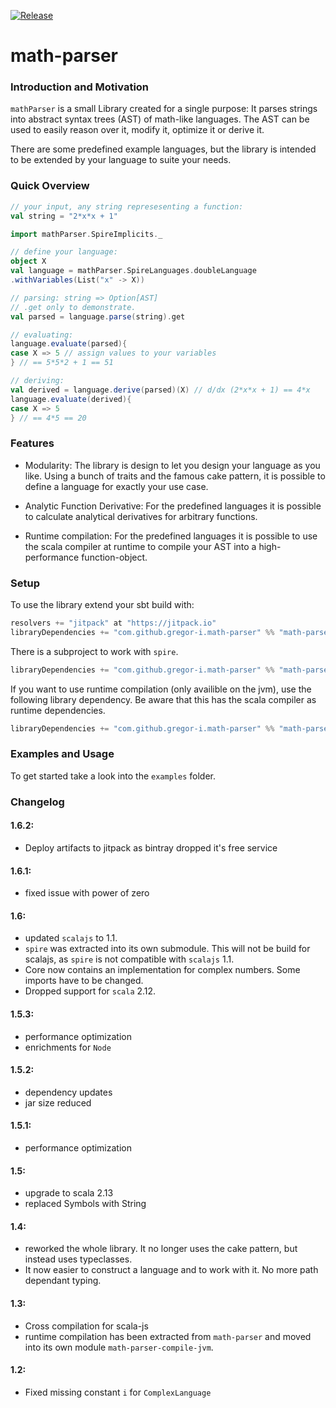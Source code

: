 [![Release](https://jitpack.io/v/gregor-i/math-parser.svg)](https://jitpack.io/#gregor-i/math-parser)


# math-parser

### Introduction and Motivation

`mathParser` is a small Library created for a single purpose: 
It parses strings into abstract syntax trees (AST) of math-like languages.
The AST can be used to easily reason over it, modify it, optimize it or derive it.

There are some predefined example languages, but the library is intended to be extended by your language to suite your needs.

### Quick Overview

```scala
// your input, any string represesenting a function:
val string = "2*x*x + 1"

import mathParser.SpireImplicits._

// define your language:
object X
val language = mathParser.SpireLanguages.doubleLanguage
.withVariables(List("x" -> X))

// parsing: string => Option[AST]
// .get only to demonstrate.
val parsed = language.parse(string).get

// evaluating:
language.evaluate(parsed){
case X => 5 // assign values to your variables
} // == 5*5*2 + 1 == 51

// deriving:
val derived = language.derive(parsed)(X) // d/dx (2*x*x + 1) == 4*x
language.evaluate(derived){
case X => 5
} // == 4*5 == 20
```

### Features

* Modularity: 
The library is design to let you design your language as you like. 
Using a bunch of traits and the famous cake pattern, it is possible to define a language for exactly your use case.

* Analytic Function Derivative: 
For the predefined languages it is possible to calculate analytical derivatives for arbitrary functions.

* Runtime compilation: 
For the predefined languages it is possible to use the scala compiler at runtime to compile your AST into a high-performance function-object.


### Setup

To use the library extend your sbt build with:
```sbt
resolvers += "jitpack" at "https://jitpack.io"
libraryDependencies += "com.github.gregor-i.math-parser" %% "math-parser" % {current-version}
```

There is a subproject to work with `spire`. 
```sbt
libraryDependencies += "com.github.gregor-i.math-parser" %% "math-parser-spire" % {current-version}
```

If you want to use runtime compilation (only availible on the jvm), use the following library dependency.
Be aware that this has the scala compiler as runtime dependencies.
```sbt
libraryDependencies += "com.github.gregor-i.math-parser" %% "math-parser-compile-jvm" % {current-version}
```

### Examples and Usage

To get started take a look into the `examples` folder.


### Changelog
#### 1.6.2:
- Deploy artifacts to jitpack as bintray dropped it's free service

#### 1.6.1:
- fixed issue with power of zero

#### 1.6:
- updated `scalajs` to 1.1.
- `spire` was extracted into its own submodule. This will not be build for scalajs, as `spire` is not compatible with `scalajs` 1.1.
- Core now contains an implementation for complex numbers. Some imports have to be changed.  
- Dropped support for `scala` 2.12.

#### 1.5.3:
- performance optimization
- enrichments for `Node`

#### 1.5.2:
- dependency updates
- jar size reduced

#### 1.5.1:
- performance optimization

#### 1.5:
- upgrade to scala 2.13
- replaced Symbols with String

#### 1.4:
- reworked the whole library. It no longer uses the cake pattern, but instead uses typeclasses.
- It now easier to construct a language and to work with it. No more path dependant typing.

#### 1.3:
- Cross compilation for scala-js
- runtime compilation has been extracted from `math-parser` and moved into its own module `math-parser-compile-jvm`.

#### 1.2:
- Fixed missing constant `i` for `ComplexLanguage`
